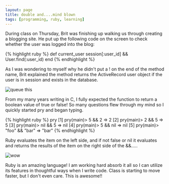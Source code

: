 ```yaml
---
layout: page
title: double and....mind blown
tags: [programming, ruby, learning]
---
```

During class on Thursday, Brit was finishing up walking us through creating a blogging site.  He put up the following code on the screen to check whether the user was logged into the blog:

{% highlight ruby %}
def current_user
  session[:user_id] && User.find(:user_id)
end
{% endhighlight %}

As I was wondering to myself why he didn't put a ! on the end of the method name, Brit explained the method returns the ActiveRecord user object if the user is in session and exists in the database.  

![queue this](http://i3.kym-cdn.com/photos/images/newsfeed/000/897/530/642.gif)

From my many years writing in C, I fully expected the function to return a boolean value of true or false!  So many questions flew through my mind so I quickly started pry and began typing.  

{% highlight ruby %}
pry
[1] pry(main)> 5 && 2
=> 2
[2] pry(main)> 2 && 5
=> 5
[3] pry(main)> nil && 5
=> nil
[4] pry(main)> 5 && nil
=> nil
[5] pry(main)> "foo" && "bar"
=> "bar"
{% endhighlight %}

Ruby evaluates the item on the left side, and if not false or nil it evaluates and returns the results of the item on the right side of the &&.....

![wow](http://media.giphy.com/media/b8kHKZq3YFfnq/giphy.gif)

Ruby is an amazing language!  I am working hard absorb it all so I can utilize its features in thoughtful ways when I write code.  Class is starting to move faster, but I don't even care.  This is awesome!!